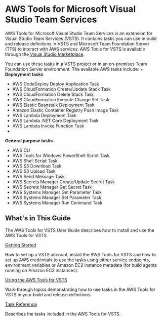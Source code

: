 # AWS Tools for Microsoft Visual Studio Team Services<a name="welcome"></a>

AWS Tools for Microsoft Visual Studio Team Services is an extension for Visual Studio Team Services \(VSTS\)\. It contains tasks you can use in build and release definitions in VSTS and Microsoft Team Foundation Server \(TFS\) to interact with AWS services\. AWS Tools for VSTS is available through the [Visual Studio Marketplace](https://marketplace.visualstudio.com/items?itemName=AmazonWebServices.aws-vsts-tools)\.

You can use these tasks in a VSTS project or in an on\-premises Team Foundation Server environment\. The available AWS tasks include:
+   
**Deployment tasks**  
  + AWS CodeDeploy Deploy Application Task
  + AWS CloudFormation Create/Update Stack Task
  + AWS CloudFormation Delete Stack Task
  + AWS CloudFormation Execute Change Set Task
  + AWS Elastic Beanstalk Deployment Task
  + Amazon Elastic Container Registry Push Image Task
  + AWS Lambda Deployment Task
  + AWS Lambda \.NET Core Deployment Task
  + AWS Lambda Invoke Function Task
+   
**General purpose tasks**  
  + AWS CLI
  + AWS Tools for Windows PowerShell Script Task
  + AWS Shell Script Task
  + AWS S3 Download Task
  + AWS S3 Upload Task
  + AWS Send Message Task
  + AWS Secrets Manager Create/Update Secret Task
  + AWS Secrets Manager Get Secret Task
  + AWS Systems Manager Get Parameter Task
  + AWS Systems Manager Set Parameter Task
  + AWS Systems Manager Run Command Task

## What's in This Guide<a name="what-s-in-this-guide"></a>

The AWS Tools for VSTS User Guide describes how to install and use the AWS Tools for VSTS\.

 [Getting Started](getting-started.md) 

How to set up a VSTS account, install the AWS Tools for VSTS and how to set up AWS credentials to use the tasks using either service endpoints, environment variables or Amazon EC2 instance metadata \(for build agents running on Amazon EC2 instances\)\.

 [Using the AWS Tools for VSTS](tutorials.md) 

Walk\-through topics demonstrating how to use tasks in the AWS Tools for VSTS in your build and release definitions\.

 [Task Reference](task-reference.md) 

Describes the tasks included in the AWS Tools for VSTS\.